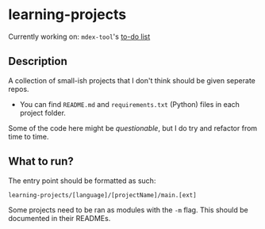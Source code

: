 # learning-projects

Currently working on: `mdex-tool`'s [to-do list](python/mdex_tool/README.md#to-do)

## Description

A collection of small-ish projects that I don't think should be given seperate repos.

- You can find `README.md` and `requirements.txt` (Python) files  in each project folder.

Some of the code here might be _questionable_, but I do try and refactor from time to time.

## What to run?

The entry point should be formatted as such:

`learning-projects/[language]/[projectName]/main.[ext]`

Some projects need to be ran as modules with the `-m` flag. This should be documented in their READMEs.
